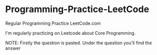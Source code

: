 # Programming-Practice-LeetCode
Regular Programming Practice LeetCode.com



I'm regularly practicing on Leetcode about Core Programming.

NOTE: Firstly the question is pasted. Under the question you'll find the answer
